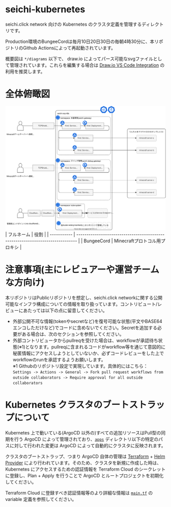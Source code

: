 # seichi-kubernetes

seichi.click network 向けの Kubernetes のクラスタ定義を管理するディレクトリです。

Production環境のBungeeCordは毎月10日20日30日の毎朝4時30分に、本リポジトリのGithub Actionsによって再起動されています。

概要図は `*/diagrams` 以下で、 draw.io によってパース可能なsvgファイルとして管理されています。これらを編集する場合は [Draw.io VS Code Integration](https://github.com/hediet/vscode-drawio) の利用を推奨します。

# 全体俯瞰図
![概要図](./diagrams/seichi-network-lke-infrastructure.drawio.svg)
| フルネーム  | 役割                                                                           | 
| ----------- | ------------------------------------------------------------------------------ | 
|  BungeeCord | Minecraftプロトコル用プロキシ                                                  | 

# 注意事項(主にレビュアーや運営チームな方向け)
本リポジトリはPublicリポジトリを想定し、seichi.click networkに関する公開可能なインフラ構成についての情報を取り扱っています。コントリビュート/レビューにあたっては以下の点に留意してください。
- 外部公開不可な情報(tokenやsecretなど)を復号可能な状態(平文やBASE64エンコしただけなど)でコードに含めないでください。Secretを追加する必要がある場合は、次のセクションを参照してください。
- 外部コントリビュータからpullreqを受けた場合は、workflowが承認待ち状態(※1)となります。pullreqに含まれるコードがworkflow等を通じて意図的に秘匿情報にアクセスしようとしていないか、必ずコードレビューをした上でworkflowのrunを承認するようお願いします。<br>
※1 Githubのリポジトリ設定で実現しています。具体的にはこちら：`Settings -> Actions -> General -> Fork pull request workflows from outside collaborators -> Require approval for all outside collaborators`

# Kubernetes クラスタのブートストラップについて

Kubernetes 上で動いている(ArgoCD 以外の)すべての追加リソースはPull型の同期を行う ArgoCD によって管理されており、[`apps`](./apps/) ディレクトリ以下の特定のパスに対して行われた変更は ArgoCD によって自動的にクラスタに反映されます。

クラスタのブートストラップ、つまり ArgoCD 自体の管理は [Terraform](../../../terraform/) + [Helm Provider](https://registry.terraform.io/providers/hashicorp/helm/latest/docs) により行われています。そのため、クラスタを新規に作成した時は、Kubernetes にアクセスするための認証情報を Terraform Cloud のシークレットに登録し、Plan + Apply を行うことで ArgoCD とルートプロジェクトを初期化してください。

Terraform Cloud に登録すべき認証情報等のより詳細な情報は [`main.tf`](../../../terraform/main.tf) の variable 定義を参照してください。
